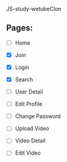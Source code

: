JS-study-wetubeClon

## Pages:

- [ ] Home
- [X] Join
- [X] Login
- [X] Search
- [ ] User Detail
- [ ] Edit Profile
- [ ] Change Password
- [ ] Upload Video
- [ ] Video Detail
- [ ] Edit Video


